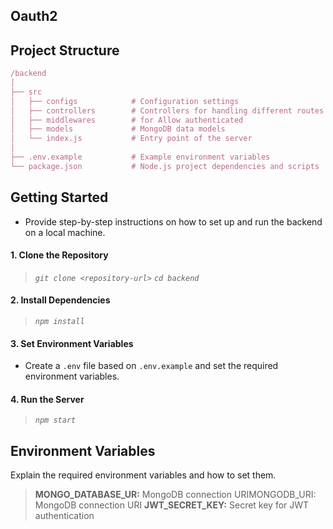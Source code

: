 ## Oauth2
## Project Structure
```javascript
/backend
│
├── src
│   ├── configs            # Configuration settings
│   ├── controllers        # Controllers for handling different routes
│   ├── middlewares        # for Allow authenticated 
│   ├── models             # MongoDB data models
│   └── index.js           # Entry point of the server
│
├── .env.example           # Example environment variables
└── package.json           # Node.js project dependencies and scripts
```
## Getting Started
- Provide step-by-step instructions on how to set up and run the backend on a local machine.

#### 1. Clone the Repository


> *`git clone <repository-url>`*
*`cd backend`*

#### 2. Install Dependencies

> *`npm install`*

#### 3. Set Environment Variables
- Create a `.env` file based on `.env.example` and set the required environment variables.

#### 4. Run the Server

> *`npm start`*


## Environment Variables

Explain the required environment variables and how to set them.

> **MONGO_DATABASE_UR:** MongoDB connection URIMONGODB_URI: MongoDB connection URI
> **JWT_SECRET_KEY:** Secret key for JWT authentication

